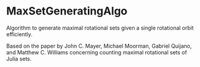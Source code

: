 # MaxSetGeneratingAlgo

Algorithm to generate maximal rotational sets given a single rotational orbit efficiently. 

Based on the paper by John C. Mayer, Michael Moorman, Gabriel Quijano, and Matthew C. Williams concerning counting maximal rotational sets of Julia sets. 
